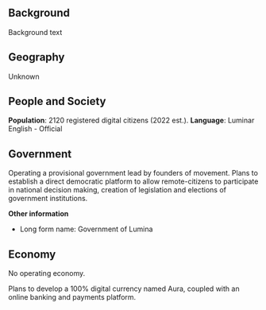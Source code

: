

## Background
Background text

## Geography
Unknown

## People and Society
**Population**: 2120 registered digital citizens (2022 est.).
**Language**: Luminar English - Official

## Government
Operating a provisional government lead by founders of movement.
Plans to establish a direct democratic platform to allow remote-citizens to participate in national decision making, creation of legislation and elections of government institutions.

**Other information**
- Long form name: Government of Lumina

## Economy
No operating economy.

Plans to develop a 100% digital currency named Aura, coupled with an online banking and payments platform.